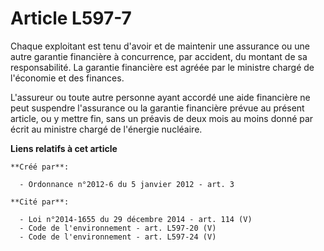 # Article L597-7

Chaque exploitant est tenu d'avoir et de maintenir une assurance ou une autre garantie financière à concurrence, par
accident, du montant de sa responsabilité. La garantie financière est agréée par le ministre chargé de l'économie et des
finances. 

L'assureur ou toute autre personne ayant accordé une aide financière ne peut suspendre l'assurance ou la garantie financière
prévue au présent article, ou y mettre fin, sans un préavis de deux mois au moins donné par écrit au ministre chargé de
l'énergie nucléaire.

**Liens relatifs à cet article**

	**Créé par**:

	  - Ordonnance n°2012-6 du 5 janvier 2012 - art. 3

	**Cité par**:

	  - Loi n°2014-1655 du 29 décembre 2014 - art. 114 (V)
	  - Code de l'environnement - art. L597-20 (V)
	  - Code de l'environnement - art. L597-24 (V)
